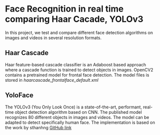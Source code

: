 # Face Recognition in real time comparing Haar Cacade, YOLOv3

In this project, we test and compare different face detection algorithms on images and videos in several resolution formats.  

## Haar Cascade

Haar feature-based cascade classifier is an Adaboost based approach where a cascade function is trained to detect objects in images. OpenCV2 contains a pretrained model for frontal face detection. The model files is stored in *haarcascade_frontalface_default.xml*

## YoloFace

The YOLOv3 (You Only Look Once) is a state-of-the-art, performant, real-time object detection algorithm based on CNN. The published model recognizes 80 different objects in images and videos. The model can be adapted to detect specifically human face. The implementation is based on the work by sthanhng [GitHub link](https://github.com/sthanhng/yoloface)







